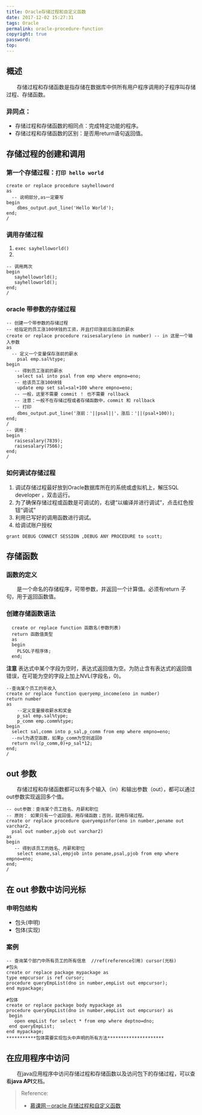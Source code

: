 ```yaml
---
title: Oracle存储过程和自定义函数
date: 2017-12-02 15:27:31
tags: Oracle
permalink: oracle-procedure-function
copyright: true
password:
top:
---
```


## 概述

　　存储过程和存储函数是指存储在数据库中供所有用户程序调用的子程序叫存储过程、存储函数。
<!-- more --> 
### 异同点：　
- 存储过程和存储函数的相同点：完成特定功能的程序。
- 存储过程和存储函数的区别：是否用return语句返回值。

## 存储过程的创建和调用
### 第一个存储过程：`打印 hello world`
```oraclesqlplus
create or replace procedure sayhelloword
as
  -- 说明部分,as一定要写
begin
    dbms_output.put_line('Hello World');
end;
/
```
### 调用存储过程
1. `exec sayhelloworld()`
2. 
```oraclesqlplus
-- 调用两次
begin
   sayhelloworld();
   sayhelloworld();
end;
/
```

### oracle 带参数的存储过程
```oraclesqlplus
-- 创建一个带参数的存储过程
-- 给指定的员工涨100块钱的工资，并且打印涨前后涨后的薪水
create or replace procedure raisesalary(eno in number) -- in 这是一个输入参数
as
  -- 定义一个变量保存涨前的薪水
    psal emp.sal%type;
begin
   -- 得到员工涨前的薪水
    select sal into psal from emp where empno=eno;
   -- 给该员工涨100块钱
    update emp set sal=sal+100 where empno=eno;
   -- 一般，这里不需要 commit ！ 也不需要 rollback
   -- 注意：一般不在存储过程或者存储函数中，commit 和 rollback 
   -- 打印
    dbms_output.put_line('涨前：'||psal||'，涨后：'||(psal+100));
end;
/
-- 调用：
begin
   raisesalary(7839);
   raisesalary(7566); 
end;
/
```

### 如何调试存储过程
1. 调试存储过程最好放到Oracle数据库所在的系统或虚拟机上，解压SQL developer ，双击运行。
2. 为了确保存储过程或函数是可调试的，右键“以编译并进行调试”，点击红色按钮“调试”
3. 利用已写好的调用函数进行调试。
4. 给调试账户授权
```oraclesqlplus
grant DEBUG CONNECT SESSION ,DEBUG ANY PROCEDURE to scott;
```

## 存储函数
### 函数的定义
　　是一个命名的存储程序，可带参数，并返回一个计算值。必须有return 子句，用于返回函数值。

### 创建存储函数语法
```oraclesqlplus
  create or replace function 函数名(参数列表)
  return 函数值类型
  as
  begin
    PLSQL子程序体;
  end;
```
**注意** 表达式中某个字段为空时，表达式返回值为空。为防止含有表达式的返回值错误，在可能为空的字段上加上NVL(字段名，0)。
```oraclesqlplus
--查询某个员工的年收入
create or replace function queryemp_income(eno in number)
return number
as 
    --定义变量接收薪水和奖金
    p_sal emp.sal%type;
    p_comm emp.comm%type;
begin
  select sal,comm into p_sal,p_comm from emp where empno=eno;
  --nvl为遇空函数，如果p_comm为空则返回0
  return nvl(p_comm,0)+p_sal*12;
end;
/
```

## out 参数
　　存储过程和存储函数都可以有多个输入（in）和输出参数（out），都可以通过out参数实现返回多个值。
```oraclesqlplus
-- out参数：查询某个员工姓名、月薪和职位
-- 原则： 如果只有一个返回值，用存储函数；否则，就用存储过程。
create or replace procedure queryempinfor(eno in number,pename out varchar2,
  psal out number,pjob out varchar2)
as 
begin
   -- 得到该员工的姓名、月薪和职位
    select ename,sal,empjob into pename,psal,pjob from emp where empno=eno;
end;
/
```

## 在 out 参数中访问光标

### 申明包结构
  - 包头(申明)
  - 包体(实现)

### 案例
```oraclesqlplus
-- 查询某个部门中所有员工的所有信息  //ref(reference引用) cursor(光标)
#包头
create or replace package mypackage as
type empcursor is ref cursor;
procedure queryEmpList(dno in number,empList out empcursor);
end mypackage;

#包体
create or replace package body mypackage as
procedure queryEmpList(dno in number,empList out empcursor) as
 begin
   open empList for select * from emp where deptno=dno;
 end queryEmpList;
end mypackage;
***********包体需要实现包头中声明的所有方法*********************
```

## 在应用程序中访问
　　在java应用程序中访问存储过程和存储函数以及访问包下的存储过程，可以查看**java API**文档。

> Reference: 
> - [慕课网－oracle 存储过程和自定义函数](https://www.imooc.com/learn/370)


